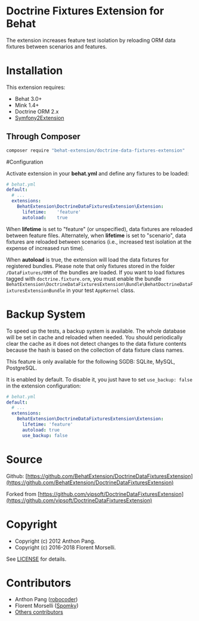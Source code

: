 Doctrine Fixtures Extension for Behat
=====================================

The extension increases feature test isolation by reloading ORM data fixtures between scenarios and features.

# Installation

This extension requires:

* Behat 3.0+
* Mink 1.4+
* Doctrine ORM 2.x
* [Symfony2Extension](http://extensions.behat.org/symfony2/)

## Through Composer

```sh
composer require "behat-extension/doctrine-data-fixtures-extension"
```

#Configuration

Activate extension in your **behat.yml** and define any fixtures to be loaded:

```yaml
# behat.yml
default:
  # ...
  extensions:
    BehatExtension\DoctrineDataFixturesExtension\Extension:
      lifetime:    'feature'
      autoload:    true
```

When **lifetime** is set to "feature" (or unspecified), data fixtures are reloaded between feature files.  Alternately,
when **lifetime** is set to "scenario", data fixtures are reloaded between scenarios (i.e., increased
test isolation at the expense of increased run time).

When **autoload** is true, the extension will load the data fixtures for registered bundles.
Please note that only fixtures stored in the folder `/DataFixtures/ORM` of the bundles are loaded.
If you want to load fixtures tagged with `doctrine.fixture.orm`, you must enable the bundle `BehatExtension\DoctrineDataFixturesExtension\Bundle\BehatDoctrineDataFixturesExtensionBundle`
in your test `AppKernel` class.

# Backup System

To speed up the tests, a backup system is available. The whole database will be set in cache and reloaded when needed.
You should periodically clear the cache as it does not detect changes to the data fixture contents because the hash is based on the collection of data fixture class names.

This feature is only available for the following SGDB: SQLite, MySQL, PostgreSQL.

It is enabled by default. To disable it, you just have to set `use_backup: false` in the extension configuration:

```yaml
# behat.yml
default:
  # ...
  extensions:
    BehatExtension\DoctrineDataFixturesExtension\Extension:
      lifetime: 'feature'
      autoload: true
      use_backup: false
```

# Source

Github: [https://github.com/BehatExtension/DoctrineDataFixturesExtension](https://github.com/BehatExtension/DoctrineDataFixturesExtension)

Forked from [https://github.com/vipsoft/DoctrineDataFixturesExtension](https://github.com/vipsoft/DoctrineDataFixturesExtension)

# Copyright

* Copyright (c) 2012 Anthon Pang.
* Copyright (c) 2016-2018 Florent Morselli.

See [LICENSE](LICENSE) for details.

# Contributors

* Anthon Pang ([robocoder](http://github.com/robocoder))
* Florent Morselli ([Spomky](http://github.com/Spomky))
* [Others contributors](https://github.com/BehatExtension/DoctrineDataFixturesExtension/graphs/contributors)
